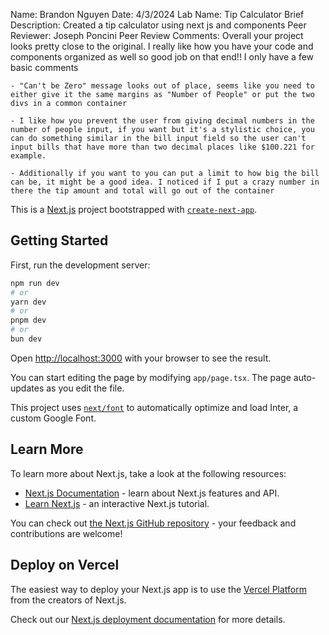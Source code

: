 Name: Brandon Nguyen
Date: 4/3/2024
Lab Name: Tip Calculator
Brief Description: Created a tip calculator using next js and components
Peer Reviewer: Joseph Poncini
Peer Review Comments: Overall your project looks pretty close to the original. I really like how you have your code and components organized as well so good job on that end!! I only have a few basic comments

    - "Can't be Zero" message looks out of place, seems like you need to either give it the same margins as "Number of People" or put the two divs in a common container

    - I like how you prevent the user from giving decimal numbers in the number of people input, if you want but it's a stylistic choice, you can do something similar in the bill input field so the user can't input bills that have more than two decimal places like $100.221 for example. 

    - Additionally if you want to you can put a limit to how big the bill can be, it might be a good idea. I noticed if I put a crazy number in there the tip amount and total will go out of the container

This is a [Next.js](https://nextjs.org/) project bootstrapped with [`create-next-app`](https://github.com/vercel/next.js/tree/canary/packages/create-next-app).

## Getting Started

First, run the development server:

```bash
npm run dev
# or
yarn dev
# or
pnpm dev
# or
bun dev
```

Open [http://localhost:3000](http://localhost:3000) with your browser to see the result.

You can start editing the page by modifying `app/page.tsx`. The page auto-updates as you edit the file.

This project uses [`next/font`](https://nextjs.org/docs/basic-features/font-optimization) to automatically optimize and load Inter, a custom Google Font.

## Learn More

To learn more about Next.js, take a look at the following resources:

- [Next.js Documentation](https://nextjs.org/docs) - learn about Next.js features and API.
- [Learn Next.js](https://nextjs.org/learn) - an interactive Next.js tutorial.

You can check out [the Next.js GitHub repository](https://github.com/vercel/next.js/) - your feedback and contributions are welcome!

## Deploy on Vercel

The easiest way to deploy your Next.js app is to use the [Vercel Platform](https://vercel.com/new?utm_medium=default-template&filter=next.js&utm_source=create-next-app&utm_campaign=create-next-app-readme) from the creators of Next.js.

Check out our [Next.js deployment documentation](https://nextjs.org/docs/deployment) for more details.
